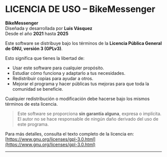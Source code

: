 # LICENCIA DE USO – BikeMessenger

**BikeMessenger**  
Diseñada y desarrollada por **Luis Vásquez**  
Desde el año **2021** hasta **2025**

Este software se distribuye bajo los términos de la **Licencia Pública General de GNU, versión 3 (GPLv3)**.

Esto significa que tienes la libertad de:

- Usar este software para cualquier propósito.
- Estudiar cómo funciona y adaptarlo a tus necesidades.
- Redistribuir copias para ayudar a otros.
- Mejorar el programa y hacer públicas tus mejoras para que toda la comunidad se beneficie.

Cualquier redistribución o modificación debe hacerse bajo los mismos términos de esta licencia.

> Este software se proporciona **sin garantía alguna**, expresa o implícita. El autor no se hace responsable de ningún daño derivado del uso de este programa.

Para más detalles, consulta el texto completo de la licencia en:  
[https://www.gnu.org/licenses/gpl-3.0.html](https://www.gnu.org/licenses/gpl-3.0.html)

---

